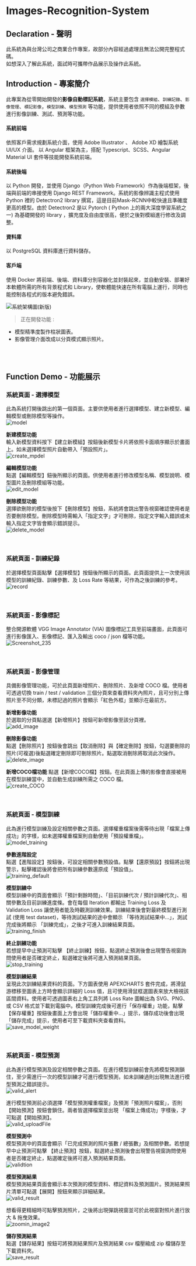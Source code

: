 # Images-Recognition-System

## Declaration - 聲明
此系統為與台灣公司之商業合作專案，故部分內容經過處理且無法公開完整程式碼。  
如想深入了解此系統，面試時可攜帶作品展示及操作此系統。

## Introduction - 專案簡介
此專案為從零開始開發的**影像自動標記系統**，系統主要包含 `選擇模組`、`訓練記錄`、`影像管理`、`標記影像`，`模型訓練`、`模型預測` 等功能，提供使用者依照不同的模組及參數進行影像訓練、測試、預測等功能。  

#### 系統前端  
依照客戶需求規劃系統介面，使用 Adobe Illustrator 、 Adobe XD 繪製系統 UI/UX 介面。
以 Angular 框架為主，搭配 Typescript、SCSS、Angular Material UI 套件等技能開發系統前端。

#### 系統後端  
以 Python 開發，並使用 Django（Python Web Framework）作為後端框架，後端與前端的串接使用 Django REST Framework。系統的影像辨識主程式使用 Python 裡的 Detectron2 library 撰寫，這是目前Mask-RCNN中較快速且準確度更高的模型。由於 Detectron2 是以 Pytorch ( Python 上的兩大深度學習系統之一) 為基礎開發的 library ，擴充度及自由度很高，便於之後對模組進行修改及調整。  

#### 資料庫 
以 PostgreSQL 資料庫進行資料儲存。  

#### 客戶端 
使用 Docker 將前端、後端、資料庫分別容器化並封裝起來，並自動安裝、部署好本軟體所需的所有背景程式和 Library，使軟體能快速在所有電腦上運行，同時也能控制各程式的版本避免錯誤。

![系統架構圖(新版)](https://user-images.githubusercontent.com/67618752/193440190-9803bee5-0556-4fac-b58a-7ffb34448cd2.jpg)


> 正在開發功能 :  
* 模型精準度製作柱狀圖表。
* 影像管理介面改成以分頁模式顯示照片。  
<br>
<br> 

## Function Demo - 功能展示
### 系統頁面 - 選擇模型   
此為系統打開後跳出的第一個頁面。主要供使用者進行選擇模型、建立新模型、編輯模型或刪除模型等操作。  
![model](https://user-images.githubusercontent.com/67618752/193448373-82db60b5-7843-4ec6-b3a2-5397944c3687.png)

**新建模型功能**  
輸入新模型資料按下【建立新模組】按鈕後新模型卡片將依照卡面順序顯示於畫面上。如未選擇模型照片自動帶入「預設照片」。  
![create_mpdel](https://user-images.githubusercontent.com/67618752/193448284-3f65d996-9239-49aa-aa98-c1970c27a0d6.gif)

**編輯模型功能**  
點選【編輯模型】鈕後所顯示的頁面。供使用者進行修改模型名稱、模型說明、模型圖片及刪除模組等功能。  
![edit_model](https://user-images.githubusercontent.com/67618752/193449340-1996a321-1324-4e19-bd8e-34d90196cf46.gif)
  
**刪除模型功能**  
選擇欲刪除的模型後按下【刪除模型】按鈕，系統將會跳出警告視窗確認使用者是否要刪除模型。刪除模型時需輸入「指定文字」才可刪除，指定文字輸入錯誤或未輸入指定文字皆會顯示錯誤提示。  
![delete_model](https://user-images.githubusercontent.com/67618752/193450194-97d568bf-a9a6-46ad-abe2-a0a15ce0edbf.gif)
<br>  
<br> 

### 系統頁面 - 訓練紀錄
於選擇模型頁面點擊【選擇模型】按鈕後所顯示的頁面。此頁面提供上一次使用該模型的訓練紀錄、訓練參數、及 Loss Rate 等結果，可作為之後訓練的參考。  ![record](https://user-images.githubusercontent.com/67618752/193452012-394ea2dd-59fb-485a-800e-d07b0771c5a4.gif)
<br>  
<br>  

### 系統頁面 - 影像標記
整合開源軟體 VGG Image Annotator (VIA) 圖像標記工具至前端畫面，此頁面可進行影像匯入、影像標記、匯入及輸出 coco / json 檔等功能。  
![Screenshot_235](https://user-images.githubusercontent.com/67618752/193452411-4a2a9791-73e3-4a39-a5a0-90814783beb2.png)
<br>  
<br>  

### 系統頁面 - 影像管理  
具備影像管理功能，可於此頁面新增照片、刪除照片、及新增 COCO 檔。使用者可透過切換 train / test / validation 三個分頁來查看資料夾內照片，且可分別上傳照片至不同分類，未標記過的照片會顯示「紅色外框」並顯示在最前方。  

**新增影像功能**  
於選取的分頁點選選【新增照片】按鈕可新增影像至該分頁裡。  
![add_image](https://user-images.githubusercontent.com/67618752/193452697-8766a346-99fd-4bc5-b81c-13d594435a32.gif)  

**刪除影像功能**  
點選【刪除照片】按鈕後會跳出【取消刪除】與【確定刪除】按鈕，勾選要刪除的照片(可複選)後點選確定刪除即可刪除照片。點選取消刪除將取消此次操作。  
![delete_image](https://user-images.githubusercontent.com/67618752/193452934-c0eca527-dbf5-4094-ac21-62c04ad62949.gif)

**新增COCO檔功能** 
點選【新增COCO檔】按鈕。在此頁面上傳的影像會直接被用在模型訓練當中，並自動生成訓練所需之 COCO 檔。  
![create_COCO](https://user-images.githubusercontent.com/67618752/193452534-7a51c241-0744-4350-97cd-6c32d475c348.gif)
<br>  
<br>  

### 系統頁面 - 模型訓練  
此為進行模型訓練及設定相關參數之頁面。選擇權重檔案後需等待出現「檔案上傳成功」的字樣，如未選擇權重檔案則自動使用「預設權重檔」。  
![model_training](https://user-images.githubusercontent.com/67618752/193454836-e577e8d1-217e-4be5-9f2e-56eb7459dec5.gif)

**參數進階設定**  
點選【進階設定】按鈕後，可設定相關參數預設值。點擊【還原預設】按鈕將出現警示，點擊確認後將會把所有訓練參數還原成「預設值」。  
![training_default](https://user-images.githubusercontent.com/67618752/193454877-53a0289e-effc-478e-83bd-fffd52024896.gif)

**模型訓練中**  
模型訓練中的頁面會顯示「預計剩餘時間」、「目前訓練代次 / 預計訓練代次」、相關參數及目前訓練進度條。會在每個 Iteration 都輸出 Training Loss 及 Validation Loss 讓使用者能及時觀測訓練效果。訓練結束後會對最終模型進行測試 (使用 test dataset)，等待測試結果的途中會顯示 「等待測試結果中…」，測試完成後將顯示 「訓練完成」，之後才可進入訓練結果頁面。  
![training_finish](https://user-images.githubusercontent.com/67618752/193454738-b734b71e-083e-404c-a318-74e70721ff64.gif)  

**終止訓練功能**  
若想提早中止預測可點擊 【終止訓練】按鈕，點選終止預測後會出現警告視窗詢問使用者是否確定終止，點選確定後將可進入預測結果頁面。  
![stop_training](https://user-images.githubusercontent.com/67618752/193457548-37ffa75f-0501-4dab-9783-b6e11816e9f5.gif)

**模型訓練結果**  
呈現此次訓練結果資料的頁面。下方圖表使用 APEXCHARTS 套件完成，將滑鼠游標移至圖表上方時會顯示詳細的 Loss 值，且可使用滑鼠框選圖表來放大檢視該區間資料。使用者可透過圖表右上角工具列將 Loss Rate 圖輸出為 SVG、PNG、或 CSV 格式並下載到電腦中。模型訓練完成後可進行「保存權重」功能，點擊【保存權重】按鈕後畫面上方會出現「儲存權重中...」提示，儲存成功後會出現「儲存完成」提示，使用者可至下載資料夾查看資料。  
![save_model_weight](https://user-images.githubusercontent.com/67618752/193463370-1e73c522-f92a-40a8-b863-f78c6c90a2ec.gif)
<br>  
<br>  

### 系統頁面 - 模型預測
此為進行模型預測及設定相關參數之頁面。在進行模型訓練前會先將模型預測鎖住，至少需進行一次的模型訓練才可進行模型預測，如未訓練過則出現無法進行模型預測之錯誤提示。  
![valid_alert](https://user-images.githubusercontent.com/67618752/193466004-beccd9b9-25a0-4720-8526-254c3ea75f3e.png)

進行模型預測前必須選擇「模型預測權重檔案」及預測「預測照片檔案」，否則【開始預測】按鈕會鎖住。兩者皆選擇檔案並出現 「檔案上傳成功」字樣後，才可點選【開始預測】。  
![valid_uploadFile](https://user-images.githubusercontent.com/67618752/193466136-ac05429e-3089-4691-96d9-07812bde7d59.gif)

**模型預測中**  
模型預測中的頁面會顯示「已完成預測的照片張數 / 總張數」及相關參數。若想提早中止預測可點擊 【終止預測】按鈕，點選終止預測後會出現警告視窗詢問使用者是否確定終止，點選確定後將可進入預測結果頁面。  
![validtion](https://user-images.githubusercontent.com/67618752/193464913-7360c654-e045-4dae-b388-a05c66dfa1de.gif)

**模型預測結果**  
模型預測結果頁面會顯示本次預測的模型資料、標記資料及預測圖片。預測結果照片清單可點選【展開】按鈕來顯示詳細結果。  
![valid_result](https://user-images.githubusercontent.com/67618752/193464790-4b5c1f11-7d8e-4a69-bbe1-823953e48320.gif)

想看得更精細時可點擊預測照片，之後將出現彈跳視窗並可於此視窗對照片進行放大 & 拖曳效果。  
![zoomin_image2](https://user-images.githubusercontent.com/67618752/193465548-773f5f9f-9676-41ad-81cc-a9aefbefc02d.gif)

**儲存預測結果**  
點選【儲存結果】按鈕可將預測結果照片及預測結果 csv 檔壓縮成 zip 檔儲存至下載資料夾。  
![save_result](https://user-images.githubusercontent.com/67618752/193464763-6f0c4c68-5915-4728-b1ce-3da930eada04.gif)

